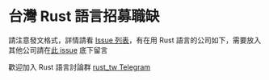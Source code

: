 # 台灣 Rust 語言招募職缺

請注意發文格式，詳情請看 [Issue 列表](https://github.com/rust-tw/jobs/issues)，有在用 Rust 語言的公司如下，需要放入其他公司請在[此 issue](https://github.com/rust-tw/jobs/issues/1) 底下留言

歡迎加入 Rust 語言討論群 [rust_tw Telegram](https://t.me/rust_tw)
